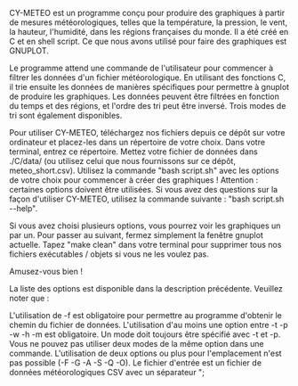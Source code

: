 CY-METEO est un programme conçu pour produire des graphiques à partir de mesures météorologiques, telles que la température, la pression, le vent, la hauteur, l'humidité, dans les régions françaises du monde. Il a été créé en C et en shell script. Ce que nous avons utilisé pour faire des graphiques est GNUPLOT.

Le programme attend une commande de l'utilisateur pour commencer à filtrer les données d'un fichier météorologique. En utilisant des fonctions C, il trie ensuite les données de manières spécifiques pour permettre à gnuplot de produire les graphiques. Les données peuvent être filtrées en fonction du temps et des régions, et l'ordre des tri peut être inversé. Trois modes de tri sont également disponibles.

Pour utiliser CY-METEO, téléchargez nos fichiers depuis ce dépôt sur votre ordinateur et placez-les dans un répertoire de votre choix. Dans votre terminal, entrez ce répertoire. Mettez votre fichier de données dans ./C/data/ (ou utilisez celui que nous fournissons sur ce dépôt, meteo_short.csv). Utilisez la commande "bash script.sh" avec les options de votre choix pour commencer à créer des graphiques ! Attention : certaines options doivent être utilisées. Si vous avez des questions sur la façon d'utiliser CY-METEO, utilisez la commande suivante : "bash script.sh --help".

Si vous avez choisi plusieurs options, vous pourrez voir les graphiques un par un. Pour passer au suivant, fermez simplement la fenêtre gnuplot actuelle. Tapez "make clean" dans votre terminal pour supprimer tous nos fichiers exécutables / objets si vous ne les voulez pas.

Amusez-vous bien !

La liste des options est disponible dans la description précédente. Veuillez noter que :

L'utilisation de -f est obligatoire pour permettre au programme d'obtenir le chemin du fichier de données.
L'utilisation d'au moins une option entre -t -p -w -h -m est obligatoire.
Un mode doit toujours être spécifié avec -t et -p.
Vous ne pouvez pas utiliser deux modes de la même option dans une commande.
L'utilisation de deux options ou plus pour l'emplacement n'est pas possible (-F -G -A -S -Q -O).
Le fichier d'entrée est un fichier de données météorologiques CSV avec un séparateur ";
